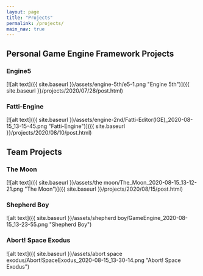 ```yaml
---
layout: page
title: "Projects" 
permalink: /projects/
main_nav: true
---
```


## Personal Game Engine Framework Projects

### Engine5
[![alt text]({{ site.baseurl }}/assets/engine-5th/e5-1.png "Engine 5th")]({{ site.baseurl }}/projects/2020/07/28/post.html)

### Fatti-Engine
[![alt text]({{ site.baseurl }}/assets/engine-2nd/Fatti-Editor(IGE)_2020-08-15_13-15-45.png "Fatti-Engine")]({{ site.baseurl }}/projects/2020/08/10/post.html)

## Team Projects

### The Moon
[![alt text]({{ site.baseurl }}/assets/the moon/The_Moon_2020-08-15_13-12-21.png "The Moon")]({{ site.baseurl }}/projects/2020/08/15/post.html)

### Shepherd Boy
![alt text]({{ site.baseurl }}/assets/shepherd boy/GameEngine_2020-08-15_13-23-55.png "Shepherd Boy")

### Abort! Space Exodus
![alt text]({{ site.baseurl }}/assets/abort space exodus/Abort!SpaceExodus_2020-08-15_13-30-14.png "Abort! Space Exodus")